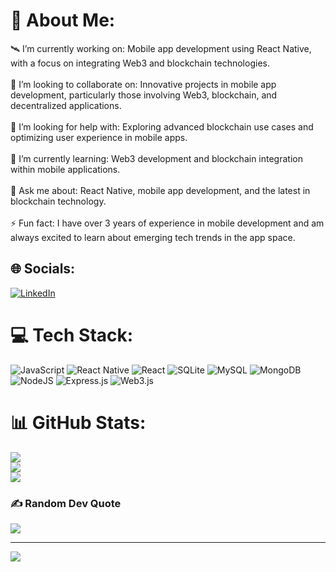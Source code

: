 # 💫 About Me:
🛰 I’m currently working on: Mobile app development using React Native, with a focus on integrating Web3 and blockchain technologies.<br><br>👯 I’m looking to collaborate on: Innovative projects in mobile app development, particularly those involving Web3, blockchain, and decentralized applications.<br><br>🤝 I’m looking for help with: Exploring advanced blockchain use cases and optimizing user experience in mobile apps.<br><br>🌱 I’m currently learning: Web3 development and blockchain integration within mobile applications.<br><br>💬 Ask me about: React Native, mobile app development, and the latest in blockchain technology.<br><br>⚡ Fun fact: I have over 3 years of experience in mobile development and am always excited to learn about emerging tech trends in the app space.


## 🌐 Socials:
[![LinkedIn](https://img.shields.io/badge/LinkedIn-%230077B5.svg?logo=linkedin&logoColor=white)](https://linkedin.com/in/farhan-razzaq) 

# 💻 Tech Stack:
![JavaScript](https://img.shields.io/badge/javascript-%23323330.svg?style=for-the-badge&logo=javascript&logoColor=%23F7DF1E) ![React Native](https://img.shields.io/badge/react_native-%2320232a.svg?style=for-the-badge&logo=react&logoColor=%2361DAFB) ![React](https://img.shields.io/badge/react-%2320232a.svg?style=for-the-badge&logo=react&logoColor=%2361DAFB) ![SQLite](https://img.shields.io/badge/sqlite-%2307405e.svg?style=for-the-badge&logo=sqlite&logoColor=white) ![MySQL](https://img.shields.io/badge/mysql-4479A1.svg?style=for-the-badge&logo=mysql&logoColor=white) ![MongoDB](https://img.shields.io/badge/MongoDB-%234ea94b.svg?style=for-the-badge&logo=mongodb&logoColor=white) ![NodeJS](https://img.shields.io/badge/node.js-6DA55F?style=for-the-badge&logo=node.js&logoColor=white) ![Express.js](https://img.shields.io/badge/express.js-%23404d59.svg?style=for-the-badge&logo=express&logoColor=%2361DAFB) ![Web3.js](https://img.shields.io/badge/web3.js-F16822?style=for-the-badge&logo=web3.js&logoColor=white)
# 📊 GitHub Stats:
![](https://github-readme-stats.vercel.app/api?username=FarhanRazzaq&theme=dark&hide_border=false&include_all_commits=true&count_private=true)<br/>
![](https://github-readme-streak-stats.herokuapp.com/?user=FarhanRazzaq&theme=dark&hide_border=false)<br/>
![](https://github-readme-stats.vercel.app/api/top-langs/?username=FarhanRazzaq&theme=dark&hide_border=false&include_all_commits=true&count_private=true&layout=compact)

### ✍️ Random Dev Quote
![](https://quotes-github-readme.vercel.app/api?type=horizontal&theme=radical)

---
[![](https://visitcount.itsvg.in/api?id=FarhanRazzaq&icon=0&color=0)](https://visitcount.itsvg.in)

<!-- Proudly created with GPRM ( https://gprm.itsvg.in ) -->

